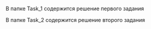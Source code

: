 В папке Task_1 содержится решение первого задания

В папке Task_2 содержится решение второго задания
